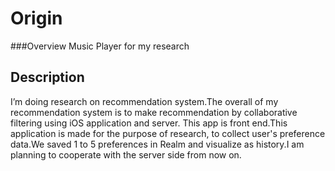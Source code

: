 # Origin

###Overview
Music Player for my research

## Description
I’m doing research on recommendation system.The overall of my recommendation system is to make recommendation by collaborative filtering using iOS application and server.
This app is front end.This application is made for the purpose of research, to collect user's preference data.We saved 1 to 5 preferences in Realm and visualize as history.I am planning to cooperate with the server side from now on.




